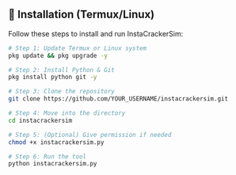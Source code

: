 ## 🔌 Installation (Termux/Linux)

Follow these steps to install and run InstaCrackerSim:

```bash
# Step 1: Update Termux or Linux system
pkg update && pkg upgrade -y

# Step 2: Install Python & Git
pkg install python git -y

# Step 3: Clone the repository
git clone https://github.com/YOUR_USERNAME/instacrackersim.git

# Step 4: Move into the directory
cd instacrackersim

# Step 5: (Optional) Give permission if needed
chmod +x instacrackersim.py

# Step 6: Run the tool
python instacrackersim.py
